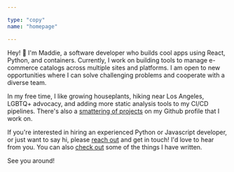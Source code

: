 ```yaml
---

type: "copy"
name: "homepage"

---
```


Hey! 👋 I'm Maddie, a software developer who builds cool apps using React, Python, and containers. Currently, I work on building tools to manage e-commerce catalogs across multiple sites and platforms. I am open to new opportunities where I can solve challenging problems and cooperate with a diverse team.

In my free time, I like growing houseplants, hiking near Los Angeles, LGBTQ+ advocacy, and adding more static analysis tools to my CI/CD pipelines. There's also a [smattering of projects](https://github.com/madelyneriksen/) on my Github profile that I work on.

If you're interested in hiring an experienced Python or Javascript developer, or just want to say hi, please [reach out](/contact/) and get in touch! I'd love to hear from you. You can also [check out](/blog/) some of the things I have written.

See you around!

